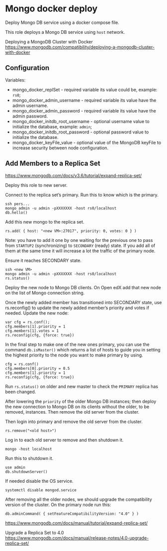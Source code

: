 # Mongo docker deploy

Deploy Mongo DB service using a docker compose file.

This role deploys a Mongo DB service using `host` network.

Deploying a MongoDB Cluster with Docker
https://www.mongodb.com/compatibility/deploying-a-mongodb-cluster-with-docker

## Configuration

Variables:
- mongo_docker_replSet - required variable its value could be, example: `rs0`;
- mongo_docker_admin_username - required variable its value have the admin username.
- mongo_docker_admin_password - required variable its value have the admin password.
- mongo_docker_initdb_root_username - optional username value to initialize the database, example: `admin`;
- mongo_docker_initdb_root_password - optional password value to initialize the database.
- mongo_docker_keyFile_value - optional value of the MongoDB keyFile to increase security between node configuration.

## Add Members to a Replica Set
https://www.mongodb.com/docs/v3.6/tutorial/expand-replica-set/

Deploy this role to new server.

Connect to the replica set’s primary. Run this to know which is the primary.
```
ssh pers...
mongo admin -u admin -pXXXXXXX -host rs0/localhost
db.hello()
```

Add this new mongo to the replica set.
```
rs.add( { host: "<new VM>:27017", priority: 0, votes: 0 } )
```

Note: you have to add it one by one waiting for the previous one to pass from `STARTUP2` (synchronizing) to `SECONDARY` (ready) state. If you add all of them at the same time it will increase a lot the traffic of the primary node.

Ensure it reaches SECONDARY state.
```
ssh <new VM>
mongo admin -u admin -pXXXXXXX -host rs0/localhost
rs.status()
```

Deploy the new node to Mongo DB clients. On Open edX add that new node on the list of Mongo connection string.

Once the newly added member has transitioned into SECONDARY state, use rs.reconfig() to update the newly added member’s priority and votes if needed.
Update the new node:
```
var cfg = rs.conf();
cfg.members[1].priority = 1
cfg.members[1].votes = 1
rs.reconfig(cfg, {force: true})
```

In the final step to make one of the new ones primary, you can use the command `db.isMaster()` which returns a list of hosts to guide you in setting the highest priority to the node you want to make primary by using.

```
cfg = rs.conf()
cfg.members[0].priority = 0.5
cfg.members[1].priority = 1
rs.reconfig(cfg, {force: true})
```

Run `rs.status()` on older and new master to check the `PRIMARY` replica has been changed.

After lowering the `priority` of the older Mongo DB instances; then deploy the new connection to Mongo DB on its clients without the older, to be removed, instances. Then remove the old server from the cluster.

Then login into primary and remove the old server from the cluster.
```
rs.remove("<old host>")
```

Log in to each old server to remove and then shutdown it.
```
mongo -host localhost
```

Run this to shutdown it.
```
use admin
db.shutdownServer()
```

If needed disable the OS service.
```
systemctl disable mongod.service
```

After removing all the older nodes, we should upgrade the compatibility version of the cluster.
On the primary node run this:
```
db.adminCommand( { setFeatureCompatibilityVersion: "4.0" } )
```

https://www.mongodb.com/docs/manual/tutorial/expand-replica-set/


Upgrade a Replica Set to 4.0
https://www.mongodb.com/docs/manual/release-notes/4.0-upgrade-replica-set/
